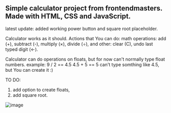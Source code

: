 <h2>Simple calculator project from frontendmasters. Made with HTML, CSS and JavaScript.</h2>

latest update: added working power button and square root placeholder.

Calculator works as it should. Actions that You can do:
math operations: add (+), subtract (-), multiply (×), divide (÷), and other: clear (C), undo last typed digit (←).

Calculator can do operations on floats, but for now can't normally type float numbers. example:
9 / 2 == 4.5
4.5 + 5 == 5
can't type somthing like 4.5, but You can create it :)

TO DO:
1. add option to create floats,
2. add square root.

![image](https://github.com/user-attachments/assets/1dc99d3a-67b0-4295-aa59-27949d131d1d)

